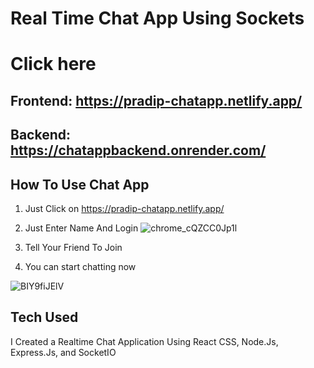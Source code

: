 # Real Time Chat App Using Sockets 
# Click here
## Frontend: https://pradip-chatapp.netlify.app/
## Backend: https://chatappbackend.onrender.com/

## How To Use Chat App
1. Just Click on https://pradip-chatapp.netlify.app/

1. Just Enter Name And Login
![chrome_cQZCC0Jp1l](https://user-images.githubusercontent.com/60803643/203852605-d4e4df5d-273b-4d7b-8159-f50d319f9a96.png)

2. Tell Your Friend To Join 

3. You can start chatting now

![BIY9fiJElV](https://user-images.githubusercontent.com/60803643/214392650-ff03ed70-ba24-44cc-a1f4-bb571dfc5b6c.gif)




## Tech Used
I Created a Realtime Chat Application Using React CSS, Node.Js, Express.Js, and SocketIO





